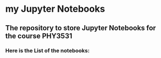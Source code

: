 <h1>my Jupyter Notebooks</h1>

<h2>The repository to store Jupyter Notebooks for the course PHY3531</h2>

<h3>Here is the List of the notebooks:</h3>
